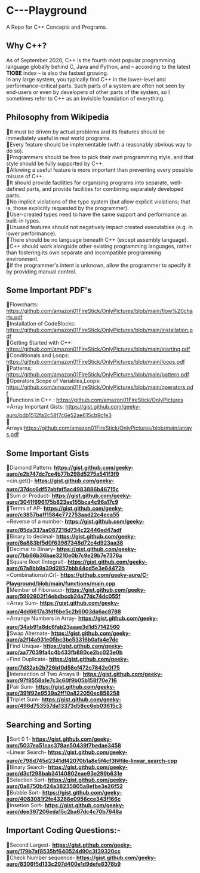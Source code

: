 # C---Playground
 A Repo for C++ Concepts and Programs.

## Why C++?
As of September 2020, C++ is the fourth most popular programming language globally behind C, Java and Python, and – according to the latest **TIOBE** index – is also the fastest growing. <br>
In any large system, you typically find C++ in the lower-level and performance-critical parts. Such parts of a system are often not seen by end-users or even by developers of other parts of the system, so I sometimes refer to C++ as an invisible foundation of everything. <br>

## Philosophy from Wikipedia
🔸It must be driven by actual problems and its features should be immediately useful in real world programs.<br>
🔸Every feature should be implementable (with a reasonably obvious way to do so). <br>
🔸Programmers should be free to pick their own programming style, and that style should be fully supported by C++. <br>
🔸Allowing a useful feature is more important than preventing every possible misuse of C++. <br>
🔸It should provide facilities for organising programs into separate, well-defined parts, and provide facilities for combining separately developed parts. <br>
🔸No implicit violations of the type system (but allow explicit violations; that is, those explicitly requested by the programmer). <br>
🔸User-created types need to have the same support and performance as built-in types. <br>
🔸Unused features should not negatively impact created executables (e.g. in lower performance). <br>
🔸There should be no language beneath C++ (except assembly language). <br>
🔸C++ should work alongside other existing programming languages, rather than fostering its own separate and incompatible programming environment.<br>
🔸If the programmer's intent is unknown, allow the programmer to specify it by providing manual control. <br>

## Some Important PDF's
🌟Flowcharts: https://github.com/amazon01FireStick/OnlyPictures/blob/main/flow%20charts.pdf <br>
🌟Installation of CodeBlocks: https://github.com/amazon01FireStick/OnlyPictures/blob/main/installation.pdf <br>
🌟Getting Started with C++: https://github.com/amazon01FireStick/OnlyPictures/blob/main/starting.pdf <br>
🌟Conditionals and Loops: https://github.com/amazon01FireStick/OnlyPictures/blob/main/loops.pdf <br>
🌟Patterns: https://github.com/amazon01FireStick/OnlyPictures/blob/main/pattern.pdf <br>
🌟Operators,Scope of Variables,Loops: https://github.com/amazon01FireStick/OnlyPictures/blob/main/operators.pdf <br>
🌟Functions in C++ : https://github.com/amazon01FireStick/OnlyPictures  <br>
⭐Array Important Gists: https://gist.github.com/geeky-auro/bdb1512fa2c58f7c6e52ae615cb9cfe3  <br>
🌟Arrays:https://github.com/amazon01FireStick/OnlyPictures/blob/main/arrays.pdf <br>
## Some Important Gists
🌟Diamond Pattern: **https://gist.github.com/geeky-auro/e2b747dc7ce4b77b298d5275a541f3f9** <br>
⭐cin.get()- **https://gist.github.com/geeky-auro/37dcc6df57abfaf5ac4983886b46715c** <br>
🌟Sum or Product- **https://gist.github.com/geeky-auro/3041f696175b823ae155bca4c96a17c9** <br>
🌟Terms of AP- **https://gist.github.com/geeky-auro/c3857ba1f1584e772753aad22c4eca55** <br>
⭐Reverse of a number- **https://gist.github.com/geeky-auro/85da337aa087218d734c22446ed47adf** <br>
🌟Binary to decimal- **https://gist.github.com/geeky-auro/8a883bf5d0f63987348d72c4d923aa38** <br>
🌟Decimal to Binary- **https://gist.github.com/geeky-auro/7bb66b36bae3210e0b7c9e29b7e7376a** <br>
🌟Square Root (Integral)- **https://gist.github.com/geeky-auro/67a8bb9a39d2857bbb44cd5e3e64472b** <br>
⭐Combinations(nCr)- **https://github.com/geeky-auro/C-Playground/blob/main/functions/main.cpp** <br>
🌟Member of Fibonacci- **https://gist.github.com/geeky-auro/5992602f14ebdbccb24a77dc74dc055f** <br>
⭐Array Sum- **https://gist.github.com/geeky-auro/4dd6617a3fdf6be5c2b6003da6ac8788** <br>
⭐Arrange Numbers in Array- **https://gist.github.com/geeky-auro/34ab91a8dc6fab23aaae3d1d57142560** <br>
🌟Swap Alternate- **https://gist.github.com/geeky-auro/a2f14a931e05bc3bc53316b0afa4e7dc** <br>
🌟Find Unique- **https://gist.github.com/geeky-auro/aa77039fa4c4b433fb880ce2bc023e0b**  <br>
⭐Find Duplicate- **https://gist.github.com/geeky-auro/7d32ab2b726bf0d58ef472c7842e0f75** <br>
🌟Intersection of Two Arrays II- **https://gist.github.com/geeky-auro/97f8558a1e7c3c60f9b05b158f70e716**  <br>
🌟Pair Sum- **https://gist.github.com/geeky-auro/391f92e9539a2ff10a822050ec858258** <br>
🌟Triplet Sum- **https://gist.github.com/geeky-auro/496d753557da13373d58cc6eb03615c3**  <br> 


## Searching and Sorting
🌟Sort 0 1- **https://gist.github.com/geeky-auro/5037ea51cac378ae50439f7bedae3458** <br>
⭐Linear Search- **https://gist.github.com/geeky-auro/c798d745d2341df42070b1a8e5f4cf3f#file-linear_search-cpp** <br>
🌟Binary Search- **https://gist.github.com/geeky-auro/d3cf298bab34140802eae93e299b631e** <br>
🌟Selection Sort- **https://gist.github.com/geeky-auro/0a8750b424a38235805a8efbe3e26f52** <br>
🌟Bubble Sort- **https://gist.github.com/geeky-auro/4083081f2fe43266e0956cce343f166c**  <br>
🌟Insetion Sort- **https://gist.github.com/geeky-auro/dee397206eda15c2ba67dc4c70b7648a** <br>

## Important Coding Questions:-
🌟Second Largest- **https://gist.github.com/geeky-auro/179b7af8535bf640524d90c3f39320cc** <br>
🌟Check Number sequence- **https://gist.github.com/geeky-auro/8306f5d133c207d400e1d9defe8378b9** <br>   


